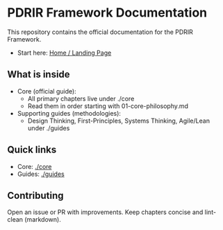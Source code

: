 # PDRIR Framework Documentation

This repository contains the official documentation for the PDRIR Framework.

- Start here: [Home / Landing Page](./index.md)

## What is inside

- Core (official guide):
  - All primary chapters live under ./core
  - Read them in order starting with 01-core-philosophy.md
- Supporting guides (methodologies):
  - Design Thinking, First-Principles, Systems Thinking, Agile/Lean under ./guides

## Quick links

- Core: [./core](./core)
- Guides: [./guides](./guides)

## Contributing

Open an issue or PR with improvements. Keep chapters concise and lint-clean (markdown).
